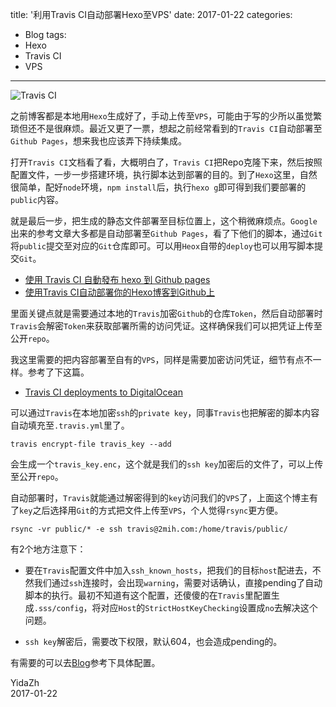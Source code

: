 title: '利用Travis CI自动部署Hexo至VPS'
date: 2017-01-22
categories:
- Blog
tags:
- Hexo
- Travis CI
- VPS

---

![Travis CI](https://2mih-static-1255626632.file.myqcloud.com/Travis-CI-logo.jpg)

之前博客都是本地用`Hexo`生成好了，手动上传至`VPS`，可能由于写的少所以虽觉繁琐但还不是很麻烦。最近又更了一票，想起之前经常看到的`Travis CI`自动部署至`Github Pages`，想来我也应该弄下持续集成。

打开`Travis CI`文档看了看，大概明白了，`Travis CI`把Repo克隆下来，然后按照配置文件，一步一步搭建环境，执行脚本达到部署的目的。到了`Hexo`这里，自然很简单，配好`node`环境，`npm install`后，执行`hexo g`即可得到我们要部署的`public`内容。

<!-- more -->

就是最后一步，把生成的静态文件部署至目标位置上，这个稍微麻烦点。`Google`出来的参考文章大多都是自动部署至`Github Pages`，看了下他们的脚本，通过`Git`将`public`提交至对应的`Git`仓库即可。可以用`Heox`自带的`deploy`也可以用写脚本提交`Git`。
 - [使用 Travis CI 自動發布 hexo 到 Github pages](https://levirve.github.io/2016/hexo-deploy-through-travisci/)
 - [使用Travis CI自动部署你的Hexo博客到Github上](https://xin053.github.io/2016/06/05/Travis%20CI%E8%87%AA%E5%8A%A8%E9%83%A8%E7%BD%B2Hexo%E5%8D%9A%E5%AE%A2%E5%88%B0Github/)

里面关键点就是需要通过本地的`Travis`加密`Github`的仓库`Token`，然后自动部署时`Travis`会解密`Token`来获取部署所需的访问凭证。这样确保我们可以把凭证上传至公开`repo`。

我这里需要的把内容部署至自有的`VPS`，同样是需要加密访问凭证，细节有点不一样。参考了下这篇。
 - [Travis CI deployments to DigitalOcean](https://kjaer.io/travis/)

可以通过`Travis`在本地加密`ssh`的`private key`，同事`Travis`也把解密的脚本内容自动填充至`.travis.yml`里了。
```
travis encrypt-file travis_key --add
```
会生成一个`travis_key.enc`，这个就是我们的`ssh key`加密后的文件了，可以上传至公开`repo`。

自动部署时，`Travis`就能通过解密得到的`key`访问我们的`VPS`了，上面这个博主有了`key`之后选择用`Git`的方式把文件上传至`VPS`，个人觉得`rsync`更方便。
```
rsync -vr public/* -e ssh travis@2mih.com:/home/travis/public/
```

有2个地方注意下：
 - 要在`Travis`配置文件中加入`ssh_known_hosts`，把我们的目标`host`配进去，不然我们通过`ssh`连接时，会出现`warning`，需要对话确认，直接pending了自动脚本的执行。最初不知道有这个配置，还傻傻的在`Travis`里配置生成`.sss/config`，将对应`Host`的`StrictHostKeyChecking`设置成`no`去解决这个问题。

- `ssh key`解密后，需要改下权限，默认604，也会造成pending的。

有需要的可以去[Blog](https://github.com/yidazh/blog)参考下具体配置。

YidaZh  
2017-01-22

